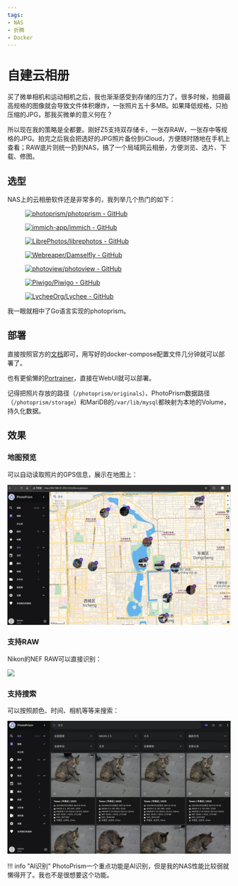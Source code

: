```yaml
---
tags:
- NAS
- 折腾
- Docker
---
```


# 自建云相册

买了微单相机和运动相机之后，我也渐渐感受到存储的压力了。很多时候，拍摄最高规格的图像就会导致文件体积爆炸，一张照片五十多MB。如果降低规格，只拍压缩的JPG，那我买微单的意义何在？

所以现在我的策略是全都要。刚好Z5支持双存储卡，一张存RAW，一张存中等规格的JPG。拍完之后我会把选好的JPG照片备份到iCloud，方便随时随地在手机上查看；RAW底片则统一扔到NAS，搞了一个局域网云相册，方便浏览、选片、下载、修图。

## 选型

NAS上的云相册软件还是非常多的，我列举几个热门的如下：

<figure markdown>

[![photoprism/photoprism - GitHub](https://gh-card.dev/repos/photoprism/photoprism.svg?fullname=)](https://github.com/photoprism/photoprism)

</figure>

<figure markdown>

[![immich-app/immich - GitHub](https://gh-card.dev/repos/immich-app/immich.svg?fullname=)](https://github.com/immich-app/immich)

</figure>

<figure markdown>

[![LibrePhotos/librephotos - GitHub](https://gh-card.dev/repos/LibrePhotos/librephotos.svg?fullname=)](https://github.com/LibrePhotos/librephotos)

</figure>

<figure markdown>

[![Webreaper/Damselfly - GitHub](https://gh-card.dev/repos/Webreaper/Damselfly.svg?fullname=)](https://github.com/Webreaper/Damselfly)

</figure>

<figure markdown>

[![photoview/photoview - GitHub](https://gh-card.dev/repos/photoview/photoview.svg?fullname=)](https://github.com/photoview/photoview)

</figure>

<figure markdown>

[![Piwigo/Piwigo - GitHub](https://gh-card.dev/repos/Piwigo/Piwigo.svg?fullname=)](https://github.com/Piwigo/Piwigo)

</figure>

<figure markdown>

[![LycheeOrg/Lychee - GitHub](https://gh-card.dev/repos/LycheeOrg/Lychee.svg?fullname=)](https://github.com/LycheeOrg/Lychee)

</figure>

我一眼就相中了Go语言实现的photoprism。

## 部署

直接按照官方的[文档](https://docs.photoprism.app/getting-started/docker-compose/)即可，用写好的docker-compose配置文件几分钟就可以部署了。

也有更偷懒的[Portrainer](https://docs.photoprism.app/getting-started/portainer/)，直接在WebUI就可以部署。

记得把照片存放的路径（`/photoprism/originals`）、PhotoPrism数据路径（`/photoprism/storage`）和MariDB的`/var/lib/mysql`都映射为本地的Volume，持久化数据。

## 效果

### 地图预览

可以自动读取照片的GPS信息，展示在地图上：

![](assets/2025-09-18-01-09-11.png)

### 支持RAW

Nikon的NEF RAW可以直接识别：

![](assets/2025-09-18-01-10-21.png)

### 支持搜索

可以按照颜色、时间、相机等等来搜索：

![](assets/2025-09-18-01-13-02.png)

!!! info "AI识别"
    PhotoPrism一个重点功能是AI识别，但是我的NAS性能比较弱就懒得开了。我也不是很想要这个功能。
